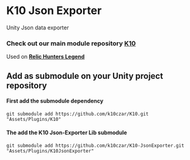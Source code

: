 # K10 Json Exporter

Unity Json data exporter

### Check out our main module repository [K10](https://github.com/k10czar/K10.git)

Used on [**Relic Hunters Legend**](https://www.relichunters.com.br)

## Add as submodule on your Unity project repository

#### First add the submodule dependency

``git submodule add https://github.com/k10czar/K10.git "Assets/Plugins/K10"``

#### The add the K10 Json-Exporter Lib submodule

``git submodule add https://github.com/k10czar/K10-JsonExporter.git "Assets/Plugins/K10JsonExporter"``
